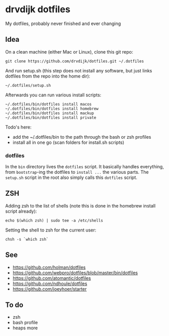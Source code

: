 # drvdijk dotfiles

My dotfiles, probably never finished and ever changing

## Idea

On a clean machine (either Mac or Linux), clone this git repo:

    git clone https://github.com/drvdijk/dotfiles.git ~/.dotfiles

And run setup.sh (this step does not install any software, but just links dotfiles from the repo into the home dir):

    ~/.dotfiles/setup.sh

Afterwards you can run various install scripts:

    ~/.dotfiles/bin/dotfiles install macos
    ~/.dotfiles/bin/dotfiles install homebrew
    ~/.dotfiles/bin/dotfiles install mackup
    ~/.dotfiles/bin/dotfiles install private

Todo's here:
* add the ~/.dotfiles/bin to the path through the bash or zsh profiles
* install all in one go (scan folders for install.sh scripts)

### dotfiles

In the `bin` directory lives the `dotfiles` script. It basically handles everything, from `bootstrap`-ing the dotfiles to `install ...` the various parts. The `setup.sh` script in the root also simply calls this `dotfiles` script.

## ZSH

Adding zsh to the list of shells (note this is done in the homebrew install script already):

    echo $(which zsh) | sudo tee -a /etc/shells

Setting the shell to zsh for the current user:

    chsh -s `which zsh`

## See

* https://github.com/holman/dotfiles
* https://github.com/webpro/dotfiles/blob/master/bin/dotfiles
* https://github.com/atomantic/dotfiles
* https://github.com/ndhoule/dotfiles
* https://github.com/joeyhoer/starter

## To do

* zsh
* bash profile
* heaps more
